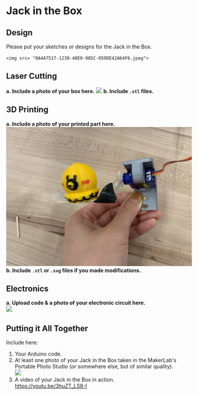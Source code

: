 # Jack in the Box

## Design

Please put your sketches or designs for the Jack in the Box.  

    <img src= "0A4A7517-1230-40E0-985C-059DE42A64F6.jpeg">

## Laser Cutting

**a. Include a photo of your box here.**
     <img src="img/box.jpg">
**b. Include `.stl` files.**


## 3D Printing

**a. Include a photo of your printed part here.**  
     <img src="img/3Dprint.jpg">
**b. Include `.stl` or `.svg` files if you made modifications.**

## Electronics

**a. Upload code & a photo of your electronic circuit here.**  
    <img src="img/board.jpg">

## Putting it All Together

Include here:
1. Your Arduino code.
1. At least one photo of your Jack in the Box taken in the MakerLab's Portable Photo Studio (or somewhere else, but of similar quality).  
   <img src="img/whole.jpg">
1. A video of your Jack in the Box in action.  
   https://youtu.be/3huZT_LS8-I
